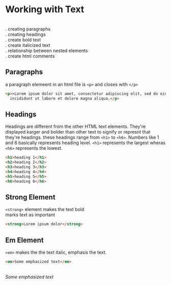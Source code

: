 # Working with Text
<br> . creating paragraphs
<br> . creating headings
<br> . create bold text
<br> . create italicized text
<br> . relationship between nested elements
<br> . create html comments

## Paragraphs
a paragraph elemeent in an html file is `<p>` and closes with `</p>`
```html
<p>>Lorem ipsum dolor sit amet, consectetur adipiscing elit, sed do eiusmod tempor
  incididunt ut labore et dolore magna aliqua.</p>
```

## Headings
Headings are different from the other HTML text elements. They're displayed karger and bolder than other text to signify or represnt that they're headings.
these headings range from `<h1>` to `<h6>`. Numbers like 1 and 6 basically represents heading level. `<h1>` represents the largest wheras `<h6>` represents the lowest.
```html
<h1>heading 1</h1>
<h2>heading 2</h2>
<h3>heading 3</h3>
<h4>heading 4</h4>
<h5>heading 5</h5>
<h6>heading 6</h6>
```

## Strong Element
`<strong>` element makes the text bold
<br> marks text as important
```html
<strong>Lorem ipsum dolor</strong>
```

## Em Element
`<em>` makes the the text italic, emphasis the text.
```html
<em>Some emphasized text</em>
```
<br><em>Some emphasized text</em>

